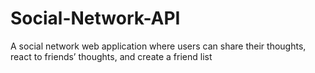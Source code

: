 # Social-Network-API
A social network web application where users can share their thoughts, react to friends’ thoughts, and create a friend list
